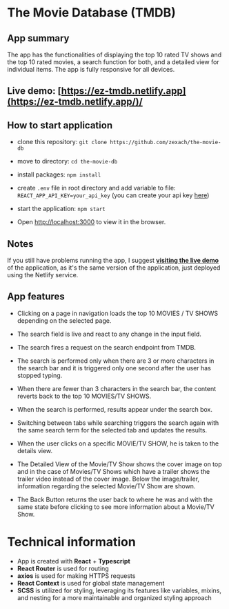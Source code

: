 # The Movie Database (TMDB)


## App summary

The app has the functionalities of displaying the top 10 rated TV shows and the top 10 rated movies, a search function for both, and a detailed view for individual items. The app is fully responsive for all devices.

## Live demo: [https://ez-tmdb.netlify.app](https://ez-tmdb.netlify.app/)/

## How to start application

* clone this repository: `git clone https://github.com/zexach/the-movie-db`
* move to directory: `cd the-movie-db`
* install packages: `npm install`
* create `.env` file in root directory and add variable to file: `REACT_APP_API_KEY=your_api_key` (you can create your api key [here](https://developer.themoviedb.org/))
* start the application: `npm start`


* Open [http://localhost:3000](http://localhost:3000) to view it in the browser.

## Notes
If you still have problems running the app, I suggest **[visiting the live demo](https://test-rubi-ez.netlify.app/)** of the application, as it's the same version of the application, just deployed using the Netlify service.

## App features

* Clicking on a page in navigation loads the top 10 MOVIES / TV SHOWS depending on the selected page.

* The search field is live and react to any change in the input field.

* The search fires a request on the search endpoint from TMDB.

* The search is performed only when there are 3 or more characters in the search bar and it is triggered only one second after the user has stopped typing.

* When there are fewer than 3 characters in the search bar, the content reverts back to the top 10 MOVIES/TV SHOWS.

* When the search is performed, results appear under the search box.

* Switching between tabs while searching triggers the search again with the same search term for the selected tab and updates the results.

* When the user clicks on a specific MOVIE/TV SHOW, he is taken to the details view.

* The Detailed View of the Movie/TV Show shows the cover image on top and in the case of Movies/TV Shows which have a trailer shows the trailer video instead of the cover image. Below the image/trailer, information regarding the selected Movie/TV Show are shown.

* The Back Button returns the user back to where he was and with the same state before clicking to see more information about a Movie/TV Show. 


# Technical information
* App is created with **React** + **Typescript**
* **React Router** is used for routing
* **axios** is used for making HTTPS requests
* **React Context** is used for global state management
* **SCSS** is utilized for styling, leveraging its features like variables, mixins, and nesting for a more maintainable and organized styling approach



